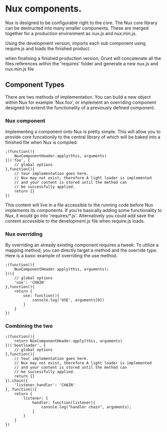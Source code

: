 # Nux components.

Nux is designed to be configurable right to the core. The Nux core library can 
be destructed into many smaller components. These are merged together for
a production environment as nux.js and nux.min.js. 

Using the development version, imports each sub component using require.js
and loads the finished product.

when finalising a finished production version, Grunt will concatenate all
the files references within the 'requires' folder and generate a new 
nux.js and nux.min.js file

## Component Types

There are two methods of implementation. You can build a new object within
Nux for example 'Nux.foo', or implement an overriding component designed to
extend the functionality of a previously defined component.


### Nux component

Implementing a component onto Nux is pretty simple. This will allow you to
provide core funcationily to the central library of which will be baked into
a finished file when Nux is compiled.

	;(function(){
		NuxComponentHeader.apply(this, arguments)
	})('foo', {
		// global options
	},function(){
		// Your implementation goes here.
		// Nux may not exist, therefore A light loader is implemented
		// and your content is stored until the method can
		// be successfully applied.
		return {}
	})

This content will live in a file accessible to the running code before Nux 
implements its components.
If you're basically adding some functionality to Nux, it would go into 'requires/*.js'. 
Alternatively you could add save the content accessible to the development.js file 
when require.js loads.

### Nux overriding

By overriding an already existing component requires a tweek. To utilize a mapping
method, you can directly target a method and the override type. Here is a 
basic example of overriding the use method.

	;(function(){
		NuxComponentHeader.apply(this, arguments);
	})({
		// global options
		'use': 'CHAIN'
	},function(){
		return {
			use: function(){
				console.log('USE', arguments[0])
			}
		}
	})


### Combining the two

	;(function(){
		return NuxComponentHeader.apply(this, arguments)
	})('bootloader', {
		// global options
	},function(){
		// Your implementation goes here.
		// Nux may not exist, therefore A light loader is implemented
		// and your content is stored until the method can
		// be successfully applied.
		return {}
	}).chain({
		'listener.handler': 'CHAIN'
	}, function(){
		return {
			listener: {
				handler: function(listener){
					console.log("handler chain", arguments);
				}
			}
		}
	})
